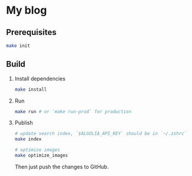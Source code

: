 # My blog

## Prerequisites

```bash
make init
```

## Build

1. Install dependencies

    ```bash
    make install
    ```

2. Run

    ```bash
    make run # or `make run-prod` for production
    ```

3. Publish

    ```bash
    # update search index, `$ALGOLIA_API_KEY` should be in `~/.zshrc`
    make index

    # optimize images
    make optimize_images
    ```

    Then just push the changes to GitHub.
